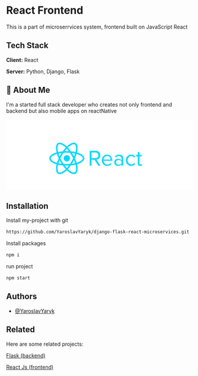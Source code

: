 # React Frontend

This is a part of microserrvices system, frontend built on JavaScript React

## Tech Stack

**Client:** React

**Server:** Python, Django, Flask


## 🚀 About Me
I'm a started full stack developer who creates not only frontend and backend but also mobile apps on reactNative

![Logo](./pngegg(1).png)



## Installation

Install my-project with git

```bash
https://github.com/YaroslavYaryk/django-flask-react-microservices.git
```

Install packages
```bash
npm i
```


run project 
```bash 
npm start 
```

## Authors

- [@YaroslavYaryk](https://www.github.com/YaroslavYaryk)




## Related

Here are some related projects:

[Flask (backend)](https://github.com/YaroslavYaryk/django-flask-react-microservices/tree/flask)

[React Js (frontend)](https://github.com/YaroslavYaryk/django-flask-react-microservices/tree/react)